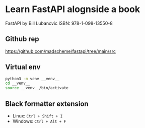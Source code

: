 # Learn FastAPI alognside a book
FastAPI by Bill Lubanovic
ISBN: 978-1-098-13550-8

## Github rep
https://github.com/madscheme/fastapi/tree/main/src

## Virtual env 
```sh
python3 -m venv __venv__
cd __venv__
source __venv__/bin/activate
```

## Black formatter extension
- Linux: `Ctrl + Shift + I`
- Windows: `Ctrl + Alt + F`